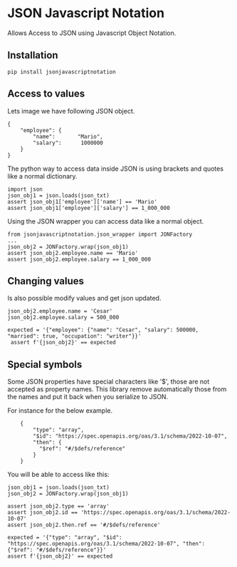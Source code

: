 # JSON Javascript Notation
Allows Access to JSON using Javascript Object Notation.


## Installation
```
pip install jsonjavascriptnotation
```

## Access to values

Lets image we have following JSON object.
```
{  
    "employee": {  
        "name":       "Mario",   
        "salary":      1000000
    }  
}  
```

The python way to access data inside JSON is using brackets and quotes like a normal dictionary.
```
import json
json_obj1 = json.loads(json_txt)
assert json_obj1['employee']['name'] == 'Mario'
assert json_obj1['employee']['salary'] == 1_000_000
```

Using the JSON wrapper you can access data like a normal object.
```
from jsonjavascriptnotation.json_wrapper import JONFactory
...
json_obj2 = JONFactory.wrap(json_obj1)
assert json_obj2.employee.name == 'Mario'
assert json_obj2.employee.salary == 1_000_000
```

## Changing values

Is also possible modify values and get json updated.
```
json_obj2.employee.name = 'Cesar'
json_obj2.employee.salary = 500_000

expected = '{"employee": {"name": "Cesar", "salary": 500000, "married": true, "occupation": "writer"}}'
 assert f'{json_obj2}' == expected
```

## Special symbols

Some JSON properties have special characters like '$', those are not accepted as property names.
This library remove automatically those from the names and put it back when you serialize to JSON.

For instance for the below example.
```
    {  
        "type": "array",
        "$id": "https://spec.openapis.org/oas/3.1/schema/2022-10-07",
        "then": {
          "$ref": "#/$defs/reference"
        }
    }  
```

You will be able to access like this:
```
json_obj1 = json.loads(json_txt)
json_obj2 = JONFactory.wrap(json_obj1)

assert json_obj2.type == 'array'
assert json_obj2.id == 'https://spec.openapis.org/oas/3.1/schema/2022-10-07'
assert json_obj2.then.ref == '#/$defs/reference'

expected = '{"type": "array", "$id": "https://spec.openapis.org/oas/3.1/schema/2022-10-07", "then": {"$ref": "#/$defs/reference"}}'
assert f'{json_obj2}' == expected
```
